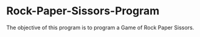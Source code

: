 # Rock-Paper-Sissors-Program

The objective of this program is to
program a Game of Rock Paper Sissors.
